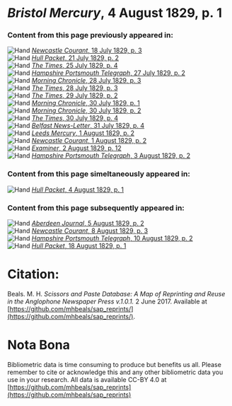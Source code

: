 # *Bristol Mercury*, 4 August 1829, p. 1  
  
### Content from this page previously appeared in:  
![Hand](http://scissorsandpaste.net/wp-content/uploads/2017/06/smallhandpointer.png) [*Newcastle Courant*, 18 July 1829, p. 3](https://mhbeals.github.io/sap_html/Newcastle-Courant/Newcastle-Courant-18-July-1829-p-3)  
![Hand](http://scissorsandpaste.net/wp-content/uploads/2017/06/smallhandpointer.png) [*Hull Packet*, 21 July 1829, p. 2](https://mhbeals.github.io/sap_html/Hull-Packet/Hull-Packet-21-July-1829-p-2)  
![Hand](http://scissorsandpaste.net/wp-content/uploads/2017/06/smallhandpointer.png) [*The Times*, 25 July 1829, p. 4](https://mhbeals.github.io/sap_html/The-Times/The-Times-25-July-1829-p-4)  
![Hand](http://scissorsandpaste.net/wp-content/uploads/2017/06/smallhandpointer.png) [*Hampshire Portsmouth Telegraph*, 27 July 1829, p. 2](https://mhbeals.github.io/sap_html/Hampshire-Portsmouth-Telegraph/Hampshire-Portsmouth-Telegraph-27-July-1829-p-2)  
![Hand](http://scissorsandpaste.net/wp-content/uploads/2017/06/smallhandpointer.png) [*Morning Chronicle*, 28 July 1829, p. 3](https://mhbeals.github.io/sap_html/Morning-Chronicle/Morning-Chronicle-28-July-1829-p-3)  
![Hand](http://scissorsandpaste.net/wp-content/uploads/2017/06/smallhandpointer.png) [*The Times*, 28 July 1829, p. 3](https://mhbeals.github.io/sap_html/The-Times/The-Times-28-July-1829-p-3)  
![Hand](http://scissorsandpaste.net/wp-content/uploads/2017/06/smallhandpointer.png) [*The Times*, 29 July 1829, p. 2](https://mhbeals.github.io/sap_html/The-Times/The-Times-29-July-1829-p-2)  
![Hand](http://scissorsandpaste.net/wp-content/uploads/2017/06/smallhandpointer.png) [*Morning Chronicle*, 30 July 1829, p. 1](https://mhbeals.github.io/sap_html/Morning-Chronicle/Morning-Chronicle-30-July-1829-p-1)  
![Hand](http://scissorsandpaste.net/wp-content/uploads/2017/06/smallhandpointer.png) [*Morning Chronicle*, 30 July 1829, p. 2](https://mhbeals.github.io/sap_html/Morning-Chronicle/Morning-Chronicle-30-July-1829-p-2)  
![Hand](http://scissorsandpaste.net/wp-content/uploads/2017/06/smallhandpointer.png) [*The Times*, 30 July 1829, p. 4](https://mhbeals.github.io/sap_html/The-Times/The-Times-30-July-1829-p-4)  
![Hand](http://scissorsandpaste.net/wp-content/uploads/2017/06/smallhandpointer.png) [*Belfast News-Letter*, 31 July 1829, p. 4](https://mhbeals.github.io/sap_html/Belfast-News-Letter/Belfast-News-Letter-31-July-1829-p-4)  
![Hand](http://scissorsandpaste.net/wp-content/uploads/2017/06/smallhandpointer.png) [*Leeds Mercury*, 1 August 1829, p. 2](https://mhbeals.github.io/sap_html/Leeds-Mercury/Leeds-Mercury-1-August-1829-p-2)  
![Hand](http://scissorsandpaste.net/wp-content/uploads/2017/06/smallhandpointer.png) [*Newcastle Courant*, 1 August 1829, p. 2](https://mhbeals.github.io/sap_html/Newcastle-Courant/Newcastle-Courant-1-August-1829-p-2)  
![Hand](http://scissorsandpaste.net/wp-content/uploads/2017/06/smallhandpointer.png) [*Examiner*, 2 August 1829, p. 12](https://mhbeals.github.io/sap_html/Examiner/Examiner-2-August-1829-p-12)  
![Hand](http://scissorsandpaste.net/wp-content/uploads/2017/06/smallhandpointer.png) [*Hampshire Portsmouth Telegraph*, 3 August 1829, p. 2](https://mhbeals.github.io/sap_html/Hampshire-Portsmouth-Telegraph/Hampshire-Portsmouth-Telegraph-3-August-1829-p-2)  
  
### Content from this page simeltaneously appeared in:  
![Hand](http://scissorsandpaste.net/wp-content/uploads/2017/06/smallhandpointer.png) [*Hull Packet*, 4 August 1829, p. 1](https://mhbeals.github.io/sap_html/Hull-Packet/Hull-Packet-4-August-1829-p-1)  
  
### Content from this page subsequently appeared in:  
![Hand](http://scissorsandpaste.net/wp-content/uploads/2017/06/smallhandpointer.png) [*Aberdeen Journal*, 5 August 1829, p. 2](https://mhbeals.github.io/sap_html/Aberdeen-Journal/Aberdeen-Journal-5-August-1829-p-2)  
![Hand](http://scissorsandpaste.net/wp-content/uploads/2017/06/smallhandpointer.png) [*Newcastle Courant*, 8 August 1829, p. 3](https://mhbeals.github.io/sap_html/Newcastle-Courant/Newcastle-Courant-8-August-1829-p-3)  
![Hand](http://scissorsandpaste.net/wp-content/uploads/2017/06/smallhandpointer.png) [*Hampshire Portsmouth Telegraph*, 10 August 1829, p. 2](https://mhbeals.github.io/sap_html/Hampshire-Portsmouth-Telegraph/Hampshire-Portsmouth-Telegraph-10-August-1829-p-2)  
![Hand](http://scissorsandpaste.net/wp-content/uploads/2017/06/smallhandpointer.png) [*Hull Packet*, 18 August 1829, p. 1](https://mhbeals.github.io/sap_html/Hull-Packet/Hull-Packet-18-August-1829-p-1)  


# Citation: 

Beals. M. H. *Scissors and Paste Database: A Map of Reprinting and Reuse in the Anglophone Newspaper Press v.1.0.1.* 2 June 2017. Available at [https://github.com/mhbeals/sap_reprints/](https://github.com/mhbeals/sap_reprints/). 

# Nota Bona

Bibliometric data is time consuming to produce but benefits us all. Please remember to cite or acknowledge this and any other bibliometric data you use in your research. All data is available CC-BY 4.0 at [https://github.com/mhbeals/sap_reprints](https://github.com/mhbeals/sap_reprints)